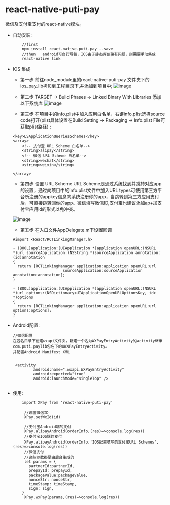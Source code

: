 # react-native-puti-pay
微信及支付宝支付的react-native模块。       
- 自动安装:
   ```
       //first
       npm install react-native-puti-pay --save
       //then   android可自行导包，IOS由于静态库创建有问题，则需要手动集成
       react-native link
   ```
- IOS 集成

   - 第一步 前往node_module里的react-native-puti-pay 文件夹下的ios_pay_lib拷贝到工程目录下,并添加到项目中;
   ![image](https://github.com/puti94/react-native-puti-pay/blob/master/screenshot/WX20171125-142527.png)
   - 第二步 TARGET -> Build Phases -> Linked Binary With Libraries 添加以下系统库
   ![image](https://github.com/puti94/react-native-puti-pay/blob/master/screenshot/WX20171125-142402.png)

   - 第三步 在项目中的info.plist中加入应用白名单，右键info.plist选择source code打开(plist具体设置在Build Setting -> Packaging -> Info.plist File可获取plist路径) :
   
   ```
   <key>LSApplicationQueriesSchemes</key>
   <array>
       <!-- 支付宝 URL Scheme 白名单-->
       <string>alipay</string>
       <!-- 微信 URL Scheme 白名单-->
       <string>wechat</string>
       <string>weixin</string>

   </array>

   ```

   - 第四步 设置 URL Scheme URL Scheme是通过系统找到并跳转对应app的设置，通过向项目中的info.plist文件中加入URL types可使用第三方平台所注册的appkey信息向系统注册你的app，当跳转到第三方应用支付后，可直接跳转回你的app。微信填写微信ID,支付宝也建议添加ap+加支付宝应用id的形式以免冲突。

  ![image](https://github.com/puti94/react-native-puti-pay/blob/master/screenshot/WX20171125-142504.png)

   - 第五步 在入口文件AppDelegate.m下设置回调
   
   ```
   #import <React/RCTLinkingManager.h>

   - (BOOL)application:(UIApplication *)application openURL:(NSURL *)url sourceApplication:(NSString *)sourceApplication annotation:(id)annotation
   {
     return [RCTLinkingManager application:application openURL:url
                         sourceApplication:sourceApplication annotation:annotation];
   }

   - (BOOL)application:(UIApplication *)application openURL:(NSURL *)url options:(NSDictionary<UIApplicationOpenURLOptionsKey, id> *)options
   {
     return [RCTLinkingManager application:application openURL:url options:options];
   }

   ```



- Android配置:

   ```
   //微信配置
   在包名目录下创建wxapi文件夹，新建一个名为WXPayEntryActivity的activity继承 com.puti.paylib包名下的XWXPayEntryActivity。
   并配置Android Manifest XML
   
 
    <activity
            android:name=".wxapi.WXPayEntryActivity"
            android:exported="true"
            android:launchMode="singleTop" />

  
   ```


- 使用:

   ```
       import XPay from 'react-native-puti-pay'

        //设置微信ID
        XPay.setWxId(id)
        
        //支付宝Android端的支付
        XPay.alipayAndroid(orderInfo,(res)=>console.log(res))
        //支付宝IOS端的支付
        XPay.alipayAndroid(orderInfo,'IOS配置填写的支付宝URL Schemes',(res)=>console.log(res))
        //微信支付
        //这些参数都是由后台生成的
        let params = {
          partnerId:partnerId,
          prepayId: prepayId,
          packageValue:packageValue,
          nonceStr: nonceStr,
          timeStamp: timeStamp,
          sign: sign,
       }
        XPay.wxPay(params,(res)=>console.log(res))

   ```

